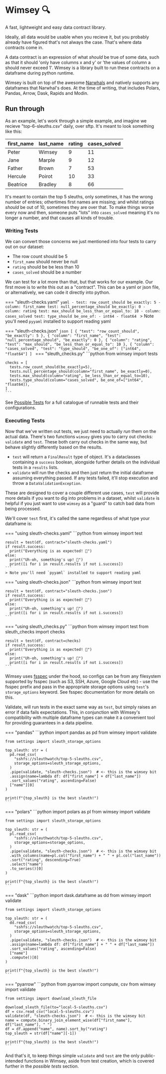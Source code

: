 # Wimsey 🔍

A fast, lightweight and easy data contract library.

Ideally, all data would be usable when you recieve it, but you probably already have figured that's not always the case. That's where data contracts come in.

A data contract is an expression of what *should* be true of some data, such as that it should 'only have columns x and y' or 'the values of column a should never exceed 1'. Wimsey is a library built to run these contracts on a dataframe during python runtime.

Wimsey is built on top of the awesome [Narwhals](https://github.com/narwhals-dev/narwhals) and natively supports any dataframes that Narwhal's does. At the time of writing, that includes Polars, Pandas, Arrow, Dask, Rapids and Modin.


## Run through

As an example, let's work through a simple example, and imagine we recieve "top-6-sleuths.csv" daily, over sftp. It's meant to look something like this:

| first_name  | last_name | rating  | cases_solved |
|-------------|-----------|---------|--------------|
| Peter       | Wimsey    | 9       | 11           |
| Jane        | Marple    | 9       | 12           |
| Father      | Brown     | 7       | 53           |
| Hercule     | Poirot    | 10      | 33           |
| Beatrice    | Bradley   | 8       | 66           |

It's meant to contain the top 5 sleuths, only sometimes, it has the wrong number of entries; othertimes first names are missing; and whilst ratings *should* be out of 10, sometimes they are over that. To make things worse every now and then, someone puts "lots" into `cases_solved` meaning it's no longer a number, and that causes all kinds of trouble.

### Writing Tests

We can convert those concerns we just mentioned into four tests to carry out on our dataset:

- The row count should be 5
- `first_name` should never be null
- `rating` should be be less than 10
- `cases_solved` should be a number

We can test for a lot more than that, but that works for our example. Our first move is to write this out as a "contract". This can be a yaml or json file, or alternatively, we can code it directly into python.

=== "sleuth-checks.yaml"
    ```yaml
    - test: row_count_should
      be_exactly: 5
    - column: first_name
      test: null_percentage_should
      be_exactly: 0
    - column: rating
      test: max_should
      be_less_than_or_equal_to: 10
    - column: cases_solved
      test: type_should
      be_one_of:
        - int64
        - float64
    ```
    > Note you'll need `pyyaml` installed to support reading yaml

=== "sleuth-checks.json"
    ```json
    [
      {
        "test": "row_count_should",
        "be_exactly": 5
      },
      {
        "column": "first_name",
        "test": "null_percentage_should",
        "be_exactly": 0
      },
      {
        "column": "rating",
        "test": "max_should",
        "be_less_than_or_equal_to": 10
      },
      {
        "column": "cases_solved",
        "test": "type_should",
        "be_one_of": ["int64", "float64"]
    ]
    ```
=== "sleuth_checks.py"
    ```python
    from wimsey import tests

    checks = [
      tests.row_count_should(be_exactly=5),
      tests.null_percentage_should(column="first_name", be_exactly=0),
      tests.max_should(column="rating", be_less_than_or_equal_to=10),
      tests.type_should(column="cases_solved", be_one_of=["int64", "float64]),
    ]
    ```

See [Possible Tests](possible_tests.md) for a full catalogue of runnable tests and their configurations.

### Executing Tests

Now that we've written out tests, we just need to actually *run* them on the actual data. There's two functions `wimsey` gives you to carry out checks: `validate` and `test`. These both carry out checks in the same way, but behave slightly differently based on the results.

- `test` will return a `FinalResult` type of object. It's a dataclasses containing a `success` boolean, alongside further details on the individual tests in a `results` lists.
- `validate` will run the checks and then just return the initial dataframe assuming everything passed. If any tests failed, it'll stop execution and throw a `DataValidationException`.

These are designed to cover a couple different use cases, `test` will provide more details if you want to dig into problems in a dataset, whilst `validate` is helpful if you just want to use `wimsey` as a "guard" to catch bad data from being processed.

We'll cover `test` first, it's called the same regardless of what type your dataframe is:

=== "using sleuth-checks.yaml"
    ```python
    from wimsey import test

    result = test(df, contract="sleuth-checks.yaml")
    if result.success:
      print("Everything is as expected! 🙌")
    else:
      print("Uh-oh, something's up! 😬")
      print([i for i in result.results if not i.success])
    ```
    > Note you'll need `pyyaml` installed to support reading yaml

=== "using sleuth-checks.json"
    ```python
    from wimsey import test

    result = test(df, contract="sleuth-checks.json")
    if result.success:
      print("Everything is as expected! 🙌")
    else:
      print("Uh-oh, something's up! 😬")
      print([i for i in result.results if not i.success])
    ```
=== "using sleuth_checks.py"
    ```python
    from wimsey import test
    from sleuth_checks import checks

    result = test(df, contract=checks)
    if result.success:
      print("Everything is as expected! 🙌")
    else:
      print("Uh-oh, something's up! 😬")
      print([i for i in result.results if not i.success])
    ```

Wimsey uses [fsspec](https://pypi.org/project/fsspec/) under the hood, so configs can be from any filesystem supported by fsspec (such as S3, SSH, Azure, Google Cloud etc) - use the fsspec prefix and pass in the appropriate storage options using `test`'s `storage_options` keyword. See fsspec documentation for more details on this.

Validate, will run tests in the exact same way as `test`, but simply raises an error if data fails expectations. This, in conjunction with Wimsey's compatibility with multiple dataframe types can make it a convenient tool for providing guarantees in a data pipeline.

=== "pandas"
    ```python
    import pandas as pd
    from wimsey import validate

    from settings import sleuth_storage_options

    top_sleuth: str = (
      pd.read_csv(
        "sshfs://sleuthwatch/top-5-sleuths.csv",
        storage_options=sleuth_storage_options,
      )
      .pipe(validate, "sleuth-checks.json")  # <- this is the wimsey bit
      .assign(name=lambda df: df["first_name"] + df["last_name"])
      .sort_values("rating", ascending=False)
      ["name"][0]
    )

    print(f"{top_sleuth} is the best sleuth!")
    ```

=== "polars"
    ```python
    import polars as pl
    from wimsey import validate

    from settings import sleuth_storage_options

    top_sleuth: str = (
      pl.read_csv(
        "sshfs://sleuthwatch/top-5-sleuths.csv",
        storage_options=storage_options,
      )
      .pipe(validate, "sleuth-checks.json")  # <- this is the wimsey bit
      .with_columns(name=pl.col("first_name") + " " + pl.col("last_name"))
      .sort("rating", descending=True)
      .select("name")
      .to_series()[0]
    )

    print(f"{top_sleuth} is the best sleuth!")
    ```

=== "dask"
    ```python
    import dask.dataframe as dd
    from wimsey import validate

    from settings import sleuth_storage_options

    top_sleuth: str = (
      dd.read_csv(
        "sshfs://sleuthwatch/top-5-sleuths.csv",
        storage_options=sleuth_storage_options,
      )
      .pipe(validate, "sleuth-checks.json")  # <- this is the wimsey bit
      .assign(name=lambda df: df["first_name"] + " " + df["last_name"])
      .sort_values("rating", ascending=False)
      ["name"]
      .compute()[0]
    )

    print(f"{top_sleuth} is the best sleuth!")
    ```

=== "pyarrow"
    ```python
    from pyarrow import compute, csv
    from wimsey import validate

    from settings import download_sleuth_file

    download_sleuth_file(to="local-5-sleuths.csv")
    df = csv.read_csv("local-5-sleuths.csv")
    validate(df, "sleuth-checks.json")  # <- this is the wimsey bit
    name = compute.binary_join_element_wise(df["first_name"], df["last_name"], " ")
    df = df.append("name", name).sort_by("rating")
    top_sleuth = str(df["name"][-1])

    print(f"{top_sleuth} is the best sleuth!")
    ```

And that's it, to keep things simple `validate` and `test` are the only public-intended functions in Wimsey, aside from test creation, which is covered further in the *possible tests* section.
